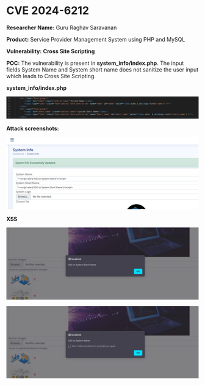 # CVE 2024-6212

**Researcher Name:** Guru Raghav Saravanan

**Product:** Service Provider Management System using PHP and MySQL

**Vulnerability:** **Cross Site Scripting**


**POC:**
The vulnerability is present in **system_info/index.php**. The input fields System Name and System short name does not sanitize the user input which leads to Cross Site Scripting.

**system_info/index.php**

![system_info/index.php](/assets/spms/pic1.png "system_info/index.php")

**Attack screenshots:**

![Website](/assets/spms/pic2.png "Website")

**XSS**

![XSS](/assets/spms/pic3.png "XSS")

![XSS](/assets/spms/pic4.png "XSS")
